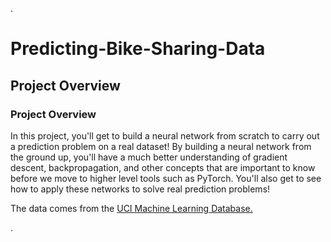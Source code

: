 .




# Predicting-Bike-Sharing-Data




## Project Overview





### Project Overview





In this project, you'll get to build a neural network from scratch to carry out a prediction problem on a real dataset! By building a neural network from the ground up, you'll have a much better understanding of gradient descent, backpropagation, and other concepts that are important to know before we move to higher level tools such as PyTorch. You'll also get to see how to apply these networks to solve real prediction problems!





The data comes from the [UCI Machine Learning Database.](https://archive.ics.uci.edu/ml/datasets/Bike+Sharing+Dataset)




.
